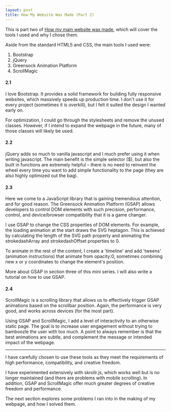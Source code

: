 ```yaml
---
layout: post
title: How My Website Was Made (Part 2)
---
```

This is part two of [How my main website was made](https://rigellute.github.io/blog/How-My-Website-Was-Made/), which will cover the tools I used and why I chose them.

Aside from the standard HTML5 and CSS, the main tools I used were:

1. Bootstrap
2. jQuery
3. Greensock Animation Platform
4. ScrollMagic

#### 2.1
I love Bootstrap. It provides a solid framework for building fully responsive websites, which massively speeds up production time. I don't use it for every project (sometimes it is overkill), but I felt it suited the design I wanted early on. 

For optimization, I could go through the stylesheets and remove the unused classes. However, if I intend to expand the webpage in the future, many of those classes will likely be used.

#### 2.2
jQuery adds so much to vanilla javascript and I much prefer using it when writing javascript. The main benefit is the simple selector ($), but also the built in functions are extremely helpful – there is no need to reinvent the wheel every time you want to add simple functionality to the page (they are also highly optimized out the bag).

#### 2.3
Here we come to a JavaScript library that is gaining tremendous attention, and for good reason. The Greensock Animation Platform (GSAP) allows developers to control DOM elements with such precision, performance, control, and device/browser compatibility that it is a game changer. 

I use GSAP to change the CSS properties of DOM elements. For example, the loading animation at the start draws the SVG heptagon. This is achieved by calculating the length of the SVG path property  and animating the strokedashArray and strokedashOffset properties to 0.

To animate in the rest of the content, I create a 'timeline' and add 'tweens' (animation instructions) that animate from opacity:0, sometimes combining new x or y coordinates to change the element's position. 

More about GSAP in section three of this mini series. I will also write a tutorial on how to use GSAP.

#### 2.4
ScrollMagic is a scrolling library that allows us to effectively trigger GSAP animations based on the scrollbar position. Again, the performance is very good, and works across devices (for the most part). 

Using GSAP and ScrollMagic, I add a level of interactivity to an otherwise static page. The goal is to increase user engagement without trying to bamboozle the user with too much. A point to always remember is that the best animations are subtle, and complement the message or intended impact of the webpage.
- - -
I have carefully chosen to use these tools as they meet the requirements of high performance, compatibility, and creative freedom.

I have experimented extensively with skrollr.js, which works well but is no longer maintained (and there are problems with mobile scrolling). In addition, GSAP and ScrollMagic offer much greater degrees of creative freedom and performance. 

The next section explores some problems I ran into in the making of my webpage, and how I solved them. 
